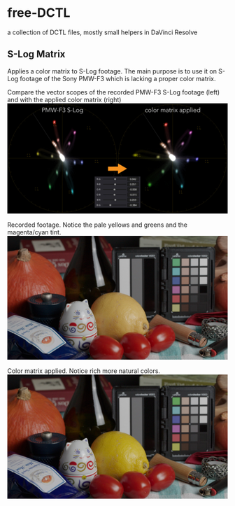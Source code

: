 # free-DCTL
a collection of DCTL files, mostly small helpers in DaVinci Resolve

## S-Log Matrix
Applies a color matrix to S-Log footage. The main purpose is to use it on S-Log footage of the Sony PMW-F3 which is lacking a proper color matrix.

Compare the vector scopes of the recorded PMW-F3 S-Log footage (left) and with the applied color matrix (right)
![MatrixTransform](docs/images/matrix_transform.jpg)

Recorded footage. Notice the pale yellows and greens and the magenta/cyan tint.
![StillNoMatrix](docs/images/still_no_matrix.jpg)

Color matrix applied. Notice rich more natural colors.
![StillWithMatrix](docs/images/still_matrix.jpg)
